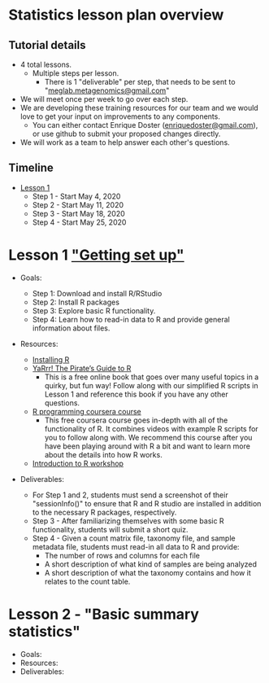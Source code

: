 # Statistics lesson plan overview

## Tutorial details
* 4 total lessons. 
  * Multiple steps per lesson.
    * There is 1 "deliverable" per step, that needs to be sent to "meglab.metagenomics@gmail.com"
* We will meet once per week to go over each step.
* We are developing these training resources for our team and we would love to get your input on improvements to any components.
  * You can either contact Enrique Doster (enriquedoster@gmail.com), or use github to submit your proposed changes directly.
* We will work as a team to help answer each other's questions.

## Timeline 
* [Lesson 1](#lesson-1-getting-set-up)
  * Step 1 - Start May 4, 2020
  * Step 2 - Start May 11, 2020
  * Step 3 - Start May 18, 2020
  * Step 4 - Start May 25, 2020



# Lesson 1 ["Getting set up"](https://github.com/EnriqueDoster/Bioinformatic_resources/blob/master/Onboarding_training/Statistics_onboarding/Statistics_lesson_1.md)
* Goals:
  * Step 1: Download and install R/RStudio
  * Step 2: Install R packages
  * Step 3: Explore basic R functionality.
  * Step 4: Learn how to read-in data to R and provide general information about files.
* Resources:
  * [Installing R](https://www.datacamp.com/community/tutorials/installing-R-windows-mac-ubuntu)
  * [YaRrr! The Pirate’s Guide to R](https://bookdown.org/ndphillips/YaRrr/)
    * This is a free online book that goes over many useful topics in a quirky, but fun way! Follow along with our simplified R scripts in Lesson 1 and reference this book if you have any other questions.
  * [R programming coursera course](https://www.coursera.org/learn/r-programming)
    * This free coursera course goes in-depth with all of the functionality of R. It combines videos with example R scripts for you to follow along with. We recommend this course after you have been playing around with R a bit and want to learn more about the details into how R works.
  * [Introduction to R workshop](https://bioinformatics.ca/workshops/2018-introduction-to-R/)
  
  
* Deliverables:
  * For Step 1 and 2, students must send a screenshot of their "sessionInfo()" to ensure that R and R studio are installed in addition to the necessary R packages, respectively.
  * Step 3 - After familiarizing themselves with some basic R functionality, students will submit a short quiz.
  * Step 4 - Given a count matrix file, taxonomy file, and sample metadata file, students must read-in all data to R and provide:
    * The number of rows and columns for each file
    * A short description of what kind of samples are being analyzed
    * A short description of what the taxonomy contains and how it relates to the count table.

# Lesson 2 - "Basic summary statistics"
* Goals:
* Resources:
* Deliverables:
